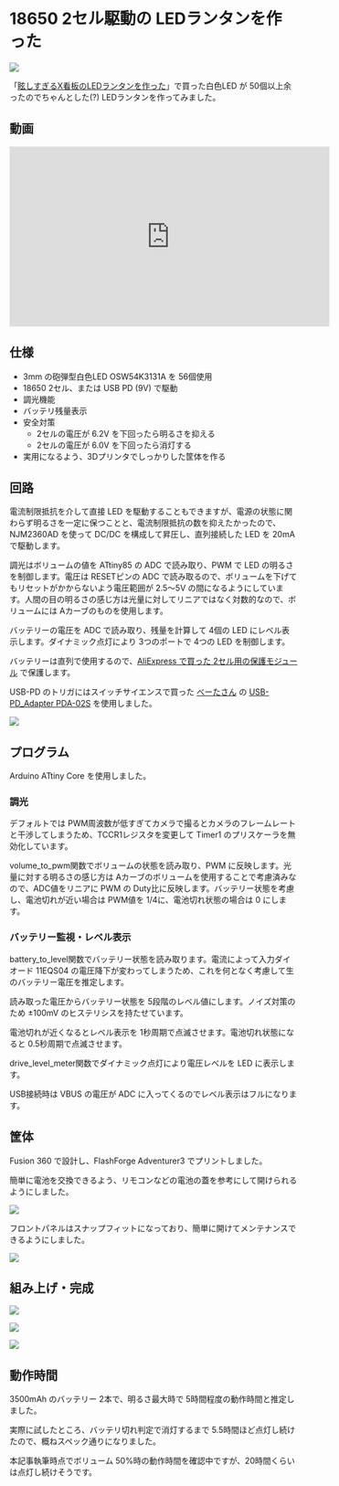 # 18650 2セル駆動の LEDランタンを作った

![](./cover.jpg)

「[眩しすぎるX看板のLEDランタンを作った](https://www.nicovideo.jp/watch/sm42584102)」で買った白色LED が 50個以上余ったのでちゃんとした(?) LEDランタンを作ってみました。

## 動画

<iframe width="560" height="315" src="https://www.youtube.com/embed/ZpbXncW4yrE?si=R0i240itAevQu_FE" title="YouTube video player" frameborder="0" allow="accelerometer; autoplay; clipboard-write; encrypted-media; gyroscope; picture-in-picture; web-share" allowfullscreen></iframe>

## 仕様

- 3mm の砲弾型白色LED OSW54K3131A を 56個使用
- 18650 2セル、または USB PD (9V) で駆動
- 調光機能
- バッテリ残量表示
- 安全対策
    - 2セルの電圧が 6.2V を下回ったら明るさを抑える
    - 2セルの電圧が 6.0V を下回ったら消灯する
- 実用になるよう、3Dプリンタでしっかりした筐体を作る

## 回路

電流制限抵抗を介して直接 LED を駆動することもできますが、電源の状態に関わらず明るさを一定に保つことと、電流制限抵抗の数を抑えたかったので、NJM2360AD を使って DC/DC を構成して昇圧し、直列接続した LED を 20mA で駆動します。

調光はボリュームの値を ATtiny85 の ADC で読み取り、PWM で LED の明るさを制御します。電圧は RESETピンの ADC で読み取るので、ボリュームを下げてもリセットがかからないよう電圧範囲が 2.5～5V の間になるようにしています。人間の目の明るさの感じ方は光量に対してリニアではなく対数的なので、ボリュームには Aカーブのものを使用します。

バッテリーの電圧を ADC で読み取り、残量を計算して 4個の LED にレベル表示します。ダイナミック点灯により 3つのポートで 4つの LED を制御します。

バッテリーは直列で使用するので、[AliExpress で買った 2セル用の保護モジュール](https://ja.aliexpress.com/item/32835055863.html) で保護します。

USB-PD のトリガにはスイッチサイエンスで買った [べーたさん](https://twitter.com/betaEncoder) の [USB-PD_Adapter PDA-02S](https://www.switch-science.com/products/7237) を使用しました。

![](./circuit.png)

## プログラム

Arduino ATtiny Core を使用しました。

### 調光

デフォルトでは PWM周波数が低すぎてカメラで撮るとカメラのフレームレートと干渉してしまうため、TCCR1レジスタを変更して Timer1 のプリスケーラを無効化しています。

volume_to_pwm関数でボリュームの状態を読み取り、PWM に反映します。光量に対する明るさの感じ方は Aカーブのボリュームを使用することで考慮済みなので、ADC値をリニアに PWM の Duty比に反映します。バッテリー状態を考慮し、電池切れが近い場合は PWM値を 1/4に、電池切れ状態の場合は 0 にします。

### バッテリー監視・レベル表示

battery_to_level関数でバッテリー状態を読み取ります。電流によって入力ダイオード 11EQS04 の電圧降下が変わってしまうため、これを何となく考慮して生のバッテリー電圧を推定します。

読み取った電圧からバッテリー状態を 5段階のレベル値にします。ノイズ対策のため ±100mV のヒステリシスを持たせています。

電池切れが近くなるとレベル表示を 1秒周期で点滅させます。電池切れ状態になると 0.5秒周期で点滅させます。

drive_level_meter関数でダイナミック点灯により電圧レベルを LED に表示します。

USB接続時は VBUS の電圧が ADC に入ってくるのでレベル表示はフルになります。

<script src="https://gist.github.com/shapoco/bd8ae99e2f93c5aba1dedaa17930fa90.js"></script>

## 筐体

Fusion 360 で設計し、FlashForge Adventurer3 でプリントしました。

簡単に電池を交換できるよう、リモコンなどの電池の蓋を参考にして開けられるようにしました。

![](./lantern_case.png)

フロントパネルはスナップフィットになっており、簡単に開けてメンテナンスできるようにしました。

![](./box_snapping.png)

## 組み上げ・完成

![](./buildup_0.jpg)

![](./buildup_1.jpg)

![](./buildup_2.jpg)

## 動作時間

3500mAh のバッテリー 2本で、明るさ最大時で 5時間程度の動作時間と推定しました。

実際に試したところ、バッテリ切れ判定で消灯するまで 5.5時間ほど点灯し続けたので、概ねスペック通りになりました。

本記事執筆時点でボリューム 50%時の動作時間を確認中ですが、20時間くらいは点灯し続けそうです。
